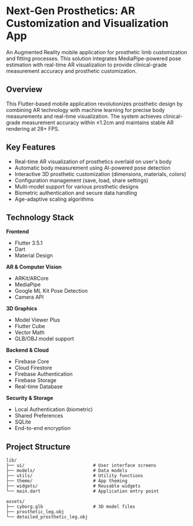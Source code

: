 # Next-Gen Prosthetics: AR Customization and Visualization App

An Augmented Reality mobile application for prosthetic limb customization and fitting processes. This solution integrates MediaPipe-powered pose estimation with real-time AR visualization to provide clinical-grade measurement accuracy and prosthetic customization.

## Overview

This Flutter-based mobile application revolutionizes prosthetic design by combining AR technology with machine learning for precise body measurements and real-time visualization. The system achieves clinical-grade measurement accuracy within ±1.2cm and maintains stable AR rendering at 28+ FPS.

## Key Features

- Real-time AR visualization of prosthetics overlaid on user's body
- Automatic body measurement using AI-powered pose detection
- Interactive 3D prosthetic customization (dimensions, materials, colors)
- Configuration management (save, load, share settings)
- Multi-model support for various prosthetic designs
- Biometric authentication and secure data handling
- Age-adaptive scaling algorithms

## Technology Stack

**Frontend**
- Flutter 3.5.1
- Dart
- Material Design

**AR & Computer Vision**
- ARKit/ARCore
- MediaPipe
- Google ML Kit Pose Detection
- Camera API

**3D Graphics**
- Model Viewer Plus
- Flutter Cube
- Vector Math
- GLB/OBJ model support

**Backend & Cloud**
- Firebase Core
- Cloud Firestore
- Firebase Authentication
- Firebase Storage
- Real-time Database

**Security & Storage**
- Local Authentication (biometric)
- Shared Preferences
- SQLite
- End-to-end encryption

## Project Structure

```
lib/
├── ui/                          # User interface screens
├── models/                      # Data models
├── utils/                       # Utility functions
├── theme/                       # App theming
├── widgets/                     # Reusable widgets
└── main.dart                    # Application entry point

assets/
├── cyborg.glb                   # 3D model files
├── prosthetic_leg.obj
└── detailed_prosthetic_leg.obj
```
